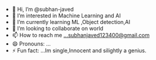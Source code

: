 - 👋 Hi, I’m @subhan-javed
- 👀 I’m interested in Machine Learning and AI
- 🌱 I’m currently learning ML ,Object detection,AI
- 💞️ I’m looking to collaborate on world
- 📫 How to reach me ...subhanjaved123400@gmail.com
- 😄 Pronouns: ...
- ⚡ Fun fact: ...Im single,Innocent and silightly a genius.

<!---
subhan-javed/subhan-javed is a ✨ special ✨ repository because its `README.md` (this file) appears on your GitHub profile.
You can click the Preview link to take a look at your changes.
--->

